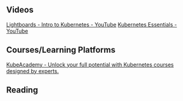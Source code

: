 ## Videos
[Lightboards - Intro to Kubernetes - YouTube](https://www.youtube.com/playlist?list=PL7bmigfV0EqQw4WnD0wF-SRBYttCFeBbF)
[Kubernetes Essentials - YouTube](https://www.youtube.com/playlist?list=PLOspHqNVtKABAVX4azqPIu6UfsPzSu2YN)

## Courses/Learning Platforms
[KubeAcademy - Unlock your full potential with Kubernetes courses designed by experts.](https://kube.academy/)

## Reading


